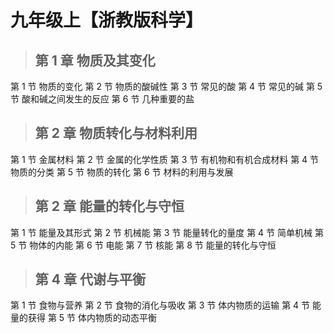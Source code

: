 # 九年级上【浙教版科学】

> ## 第 1 章 物质及其变化

第 1 节 物质的变化
第 2 节 物质的酸碱性
第 3 节 常见的酸
第 4 节 常见的碱
第 5 节 酸和碱之间发生的反应
第 6 节 几种重要的盐

> ## 第 2 章 物质转化与材料利用

第 1 节 金属材料
第 2 节 金属的化学性质
第 3 节 有机物和有机合成材料
第 4 节 物质的分类
第 5 节 物质的转化
第 6 节 材料的利用与发展

> ## 第 2 章 能量的转化与守恒

第 1 节 能量及其形式
第 2 节 机械能
第 3 节 能量转化的量度
第 4 节 简单机械
第 5 节 物体的内能
第 6 节 电能
第 7 节 核能
第 8 节 能量的转化与守恒

> ## 第 4 章 代谢与平衡

第 1 节 食物与营养
第 2 节 食物的消化与吸收
第 3 节 体内物质的运输
第 4 节 能量的获得
第 5 节 体内物质的动态平衡
